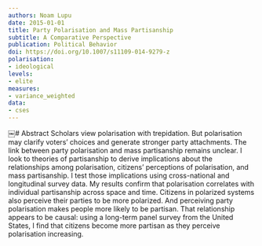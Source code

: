 ```yaml
---
authors: Noam Lupu
date: 2015-01-01
title: Party Polarisation and Mass Partisanship
subtitle: A Comparative Perspective
publication: Political Behavior
doi: https://doi.org/10.1007/s11109-014-9279-z
polarisation: 
- ideological
levels: 
- elite
measures: 
- variance_weighted
data: 
- cses
---
```


​￼# Abstract
Scholars view polarisation with trepidation. But polarisation may clarify voters’ choices and generate stronger party attachments. The link between party polarisation and mass partisanship remains unclear. I look to theories of partisanship to derive implications about the relationships among polarisation, citizens’ perceptions of polarisation, and mass partisanship. I test those implications using cross-national and longitudinal survey data. My results confirm that polarisation correlates with individual partisanship across space and time. Citizens in polarized systems also perceive their parties to be more polarized. And perceiving party polarisation makes people more likely to be partisan. That relationship appears to be causal: using a long-term panel survey from the United States, I find that citizens become more partisan as they perceive polarisation increasing.